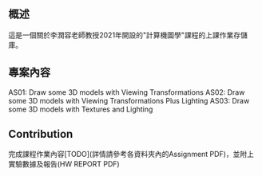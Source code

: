 概述
---

這是一個關於李潤容老師教授2021年開設的"計算機圖學"課程的上課作業存儲庫。

專案內容
---

AS01: Draw some 3D models with Viewing Transformations
AS02: Draw some 3D models with Viewing Transformations Plus Lighting
AS03: Draw some 3D models with Textures and Lighting


Contribution
---

完成課程作業內容[TODO](詳情請參考各資料夾內的Assignment PDF)，並附上實驗數據及報告(HW REPORT PDF)

